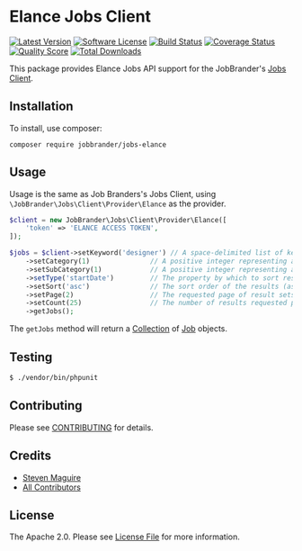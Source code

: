 # Elance Jobs Client

[![Latest Version](https://img.shields.io/github/release/JobBrander/jobs-elance.svg?style=flat-square)](https://github.com/JobBrander/jobs-elance/releases)
[![Software License](https://img.shields.io/badge/license-APACHE%202.0-brightgreen.svg?style=flat-square)](LICENSE.md)
[![Build Status](https://img.shields.io/travis/JobBrander/jobs-elance/master.svg?style=flat-square&1)](https://travis-ci.org/JobBrander/jobs-elance)
[![Coverage Status](https://img.shields.io/scrutinizer/coverage/g/JobBrander/jobs-elance.svg?style=flat-square)](https://scrutinizer-ci.com/g/JobBrander/jobs-elance/code-structure)
[![Quality Score](https://img.shields.io/scrutinizer/g/JobBrander/jobs-elance.svg?style=flat-square)](https://scrutinizer-ci.com/g/JobBrander/jobs-elance)
[![Total Downloads](https://img.shields.io/packagist/dt/jobbrander/jobs-elance.svg?style=flat-square)](https://packagist.org/packages/jobbrander/jobs-elance)

This package provides Elance Jobs API support for the JobBrander's [Jobs Client](https://github.com/JobBrander/jobs-common).

## Installation

To install, use composer:

```
composer require jobbrander/jobs-elance
```

## Usage

Usage is the same as Job Branders's Jobs Client, using `\JobBrander\Jobs\Client\Provider\Elance` as the provider.

```php
$client = new JobBrander\Jobs\Client\Provider\Elance([
    'token' => 'ELANCE ACCESS TOKEN',
]);

$jobs = $client->setKeyword('designer') // A space-delimited list of keywords to search. If omitted, search returns a list of all jobs.
    ->setCategory(1)               // A positive integer representing a category ID that restricts search results to jobs in the specified category. A list of valid category IDs and associated names is available through the categories method. If the value of catFilter does not correspond to an existing category ID, the method returns an empty result set.
    ->setSubCategory(1)            // A positive integer representing a subcategory ID that restricts search results to jobs in the specified subcategory. A list of valid subcategory IDs and associated names is available through the categories method. If the value of subcatFilter does not correspond to an existing category ID, the method returns an empty result set.
    ->setType('startDate')         // The property by which to sort results. Valid values are: budget, numProposals, startDate, endDate
    ->setSort('asc')               // The sort order of the results (ascending or descending). If this value is specified without sortCol, it is ignored. Valid values are: asc, desc; The default is desc.
    ->setPage(2)                   // The requested page of result sets, numbered beginning from 1. Default is 1. If this number exceeds the value of the response property totalPages, the response will contain zero results.
    ->setCount(25)                 // The number of results requested per page. The default is 20. If more than 25 are requested, only 25 results are included in the response.
    ->getJobs();
```

The `getJobs` method will return a [Collection](https://github.com/JobBrander/jobs-common/blob/master/src/Collection.php) of [Job](https://github.com/JobBrander/jobs-common/blob/master/src/Job.php) objects.

## Testing

``` bash
$ ./vendor/bin/phpunit
```

## Contributing

Please see [CONTRIBUTING](https://github.com/jobbrander/jobs-elance/blob/master/CONTRIBUTING.md) for details.


## Credits

- [Steven Maguire](https://github.com/stevenmaguire)
- [All Contributors](https://github.com/jobbrander/jobs-elance/contributors)


## License

The Apache 2.0. Please see [License File](https://github.com/jobbrander/jobs-elance/blob/master/LICENSE) for more information.
